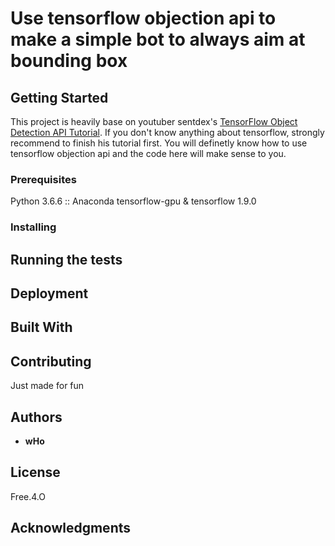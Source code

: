 # Use tensorflow objection api to make a simple bot to always aim at bounding box


## Getting Started

This project is heavily base on youtuber sentdex's [TensorFlow Object Detection API Tutorial](https://www.youtube.com/watch?v=COlbP62-B-U&list=PLQVvvaa0QuDcNK5GeCQnxYnSSaar2tpku). If you don't know anything about tensorflow, strongly recommend to finish his tutorial first. You will definetly know how to use tensorflow objection api and the code here will make sense to you.


### Prerequisites

Python 3.6.6 :: Anaconda
tensorflow-gpu & tensorflow 1.9.0


### Installing



## Running the tests



## Deployment



## Built With



## Contributing

Just made for fun

## Authors

* **wHo** 

## License

Free.4.O

## Acknowledgments


